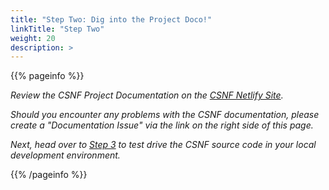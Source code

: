 ```yaml
---
title: "Step Two: Dig into the Project Doco!"
linkTitle: "Step Two"
weight: 20
description: >
---
```

{{% pageinfo %}}

*Review the CSNF Project Documentation on the [CSNF Netlify Site](https://csnf.netlify.app/docs).*

*Should you encounter any problems with the CSNF documentation, please create a "Documentation Issue" via the link on the right side of this page.*

*Next, head over to [Step 3](https://csnf.netlify.app/docs/contribution-guidelines/step-three/) to test drive the CSNF source code in your local development environment.*

{{% /pageinfo %}}
